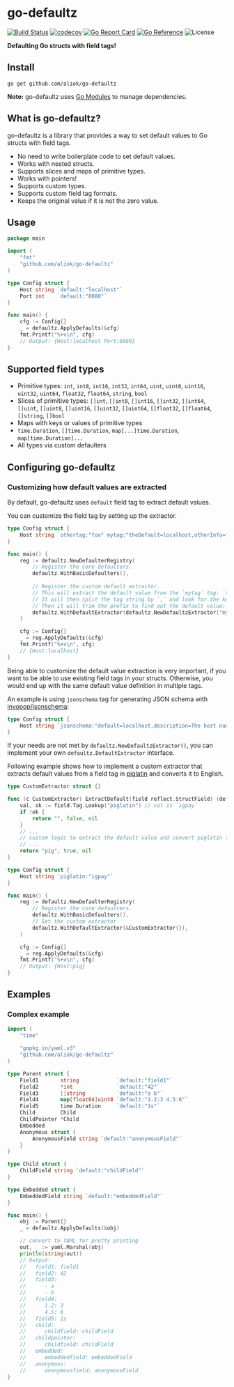 # go-defaultz

[![Build Status](https://img.shields.io/github/actions/workflow/status/aliok/go-defaultz/unit-tests.yaml?branch=main&style=flat-square)](https://github.com/aliok/go-defaultz/actions/workflows/unit-tests.yaml)
[![codecov](https://codecov.io/github/aliok/go-defaultz/graph/badge.svg?token=VJ8020TZH7)](https://codecov.io/github/aliok/go-defaultz)
[![Go Report Card](https://goreportcard.com/badge/github.com/aliok/go-defaultz)](https://goreportcard.com/report/github.com/aliok/go-defaultz)
[![Go Reference](https://pkg.go.dev/badge/github.com/aliok/go-defaultz.svg)](https://pkg.go.dev/github.com/aliok/go-defaultz)
![License](https://img.shields.io/dub/l/vibe-d.svg)



[//]: # (TODO)
[//]: # ([![Release]&#40;https://img.shields.io/github/v/release/aliok/go-defaultz&#41;]&#40;https://github.com/aliok/go-defaultz/releases/latest&#41;)

**Defaulting Go structs with field tags!**

## Install

```shell
go get github.com/aliok/go-defaultz
```

**Note:** go-defaultz uses [Go Modules](https://go.dev/wiki/Modules) to manage dependencies.

## What is go-defaultz?

go-defaultz is a library that provides a way to set default values to Go structs with field tags.

- No need to write boilerplate code to set default values.
- Works with nested structs.
- Supports slices and maps of primitive types.
- Works with pointers!
- Supports custom types.
- Supports custom field tag formats.
- Keeps the original value if it is not the zero value.

## Usage

```go
package main

import (
	"fmt"
	"github.com/aliok/go-defaultz"
)

type Config struct {
	Host string `default:"localhost"`
	Port int    `default:"8080"`
}

func main() {
	cfg := Config{}
	_ = defaultz.ApplyDefaults(&cfg)
	fmt.Printf("%+v\n", cfg)
	// Output: {Host:localhost Port:8080}
}
```

## Supported field types

- Primitive types: `int`, `int8`, `int16`, `int32`, `int64`, `uint`, `uint8`, `uint16`, `uint32`, `uint64`, `float32`, `float64`, `string`, `bool`
- Slices of primitive types: `[]int`, `[]int8`, `[]int16`, `[]int32`, `[]int64`, `[]uint`, `[]uint8`, `[]uint16`, `[]uint32`, `[]uint64`, `[]float32`, `[]float64`, `[]string`, `[]bool`
- Maps with keys or values of primitive types
- `time.Duration`, `[]time.Duration`, `map[...]time.Duration`, `map[time.Duration]...`
- All types via custom defaulters

[//]: # (TODO: map[time.Duration]int and map[int]time.Duration ?)

## Configuring go-defaultz

### Customizing how default values are extracted

By default, go-defaultz uses `default` field tag to extract default values.

You can customize the field tag by setting up the extractor.

```go
type Config struct {
	Host string `othertag:"foo" mytag:"theDefault=localhost,otherInfo=foo"`
}

func main() {
	reg := defaultz.NewDefaulterRegistry(
		// Register the core defaulters.
		defaultz.WithBasicDefaulters(),
		
		// Register the custom default extractor.
		// This will extract the default value from the `mytag` tag: `theDefault=localhost,otherInfo=foo"`
		// It will then split the tag string by `,` and look for the key `theDefault=` prefix: `theDefault=localhost`.
		// Then it will trim the prefix to find out the default value: `localhost`.
		defaultz.WithDefaultExtractor(defaultz.NewDefaultzExtractor("mytag", "theDefault=", ",")),
	)

	cfg := Config{}
	_ = reg.ApplyDefaults(&cfg)
	fmt.Printf("%+v\n", cfg)
	// {Host:localhost}
}
```

Being able to customize the default value extraction is very important, if you want to be able to use existing field tags in your structs. Otherwise, you would end up with the same default value definition in multiple tags.

An example is using `jsonschema` tag for generating JSON schema with [invopop/jsonschema](https://github.com/invopop/jsonschema):

```go
type Config struct {
    Host string `jsonschema:"default=localhost,description=The host name"`
}
```

If your needs are not met by `defaultz.NewDefaultzExtractor()`, you can implement your own `defaultz.DefaultExtractor` interface.

Following example shows how to implement a custom extractor that extracts default values from a field tag in [piglatin](https://en.wikipedia.org/wiki/Pig_Latin) and converts it to English.

```go
type CustomExtractor struct {}

func (c CustomExtractor) ExtractDefault(field reflect.StructField) (defaultStr string, found bool, err error) {
    val, ok := field.Tag.Lookup("piglatin") // val is `igpay`
    if !ok {
        return "", false, nil
    }
    // ...
    // custom logic to extract the default value and convert piglatin to English
    // ...
    return "pig", true, nil
}

type Config struct {
    Host string `piglatin:"igpay"`
}

func main() {
    reg := defaultz.NewDefaulterRegistry(
	    // Register the core defaulters.
        defaultz.WithBasicDefaulters(),
		// Set the custom extractor
        defaultz.WithDefaultExtractor(&CustomExtractor{}),
    )

    cfg := Config{}
    _ = reg.ApplyDefaults(&cfg)
    fmt.Printf("%+v\n", cfg)
    // Output: {Host:pig}
}
```

[//]: # (### Defaulting custom types)

[//]: # (TODO)

## Examples

### Complex example

```go
import (
    "time"
    
    "gopkg.in/yaml.v3"
    "github.com/aliok/go-defaultz"
)

type Parent struct {
	Field1       string            `default:"field1"`
	Field2       *int              `default:"42"`
	Field3       []string          `default:"a b"`
	Field4       map[float64]uint8 `default:"1.2:3 4.5:6"`
	Field5       time.Duration     `default:"1s"`
	Child        Child
	ChildPointer *Child
	Embedded
	Anonymous struct {
		AnonymousField string `default:"anonymousField"`
	}
}

type Child struct {
	ChildField string `default:"childField"`
}

type Embedded struct {
	EmbeddedField string `default:"embeddedField"`
}

func main() {
	obj := Parent{}
	_ = defaultz.ApplyDefaults(&obj)

	// convert to YAML for pretty printing
	out, _ := yaml.Marshal(obj)
	println(string(out))
	// Output:
	//   field1: field1
	//   field2: 42
	//   field3:
	//      - a
	//      - b
	//   field4:
	//      1.2: 3
	//      4.5: 6
	//   field5: 1s
	//   child:
	//      childfield: childField
	//   childpointer:
	//      childfield: childField
	//   embedded:
	//      embeddedfield: embeddedField
	//   anonymous:
	//      anonymousfield: anonymousField
}
```

[//]: # (TODO)

[//]: # (### Reading configuration)

[//]: # (TODO)

[//]: # (### More complex examples)

[//]: # (TODO)

[//]: # (## Comparing with other libraries)

[//]: # (TODO a table)

[//]: # (https://github.com/creasty/defaults)
[//]: # (https://github.com/mcuadros/go-defaults)

[//]: # (## FAQ)

[//]: # (TODO)
[//]: # (- Why no arrays?)
[//]: # (- )

[//]: # (## Development)

[//]: # (```shell)

[//]: # (#go install github.com/golangci/golangci-lint/cmd/golangci-lint@v1.64.6)

[//]: # (#go get -u github.com/golangci/golangci-lint/cmd/golangci-lint)

[//]: # (```)

[//]: # ()
[//]: # (```shell)

[//]: # (golangci-lint run --fix)

[//]: # (goimports -w .)

[//]: # (go test -race -count=1 ./...)

[//]: # (```)

